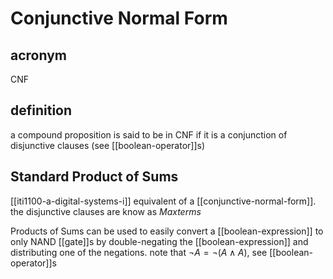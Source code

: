 # Conjunctive Normal Form

## acronym

CNF

## definition

a compound proposition is said to be in CNF if it is a conjunction of disjunctive clauses (see [[boolean-operator]]s)

## Standard Product of Sums

[[iti1100-a-digital-systems-i]] equivalent of a [[conjunctive-normal-form]]. the disjunctive clauses are know as _Maxterms_

Products of Sums can be used to easily convert a [[boolean-expression]] to only NAND [[gate]]s by double-negating the [[boolean-expression]] and distributing one of the negations. note that $\lnot A =\lnot (A \land A)$, see [[boolean-operator]]s
